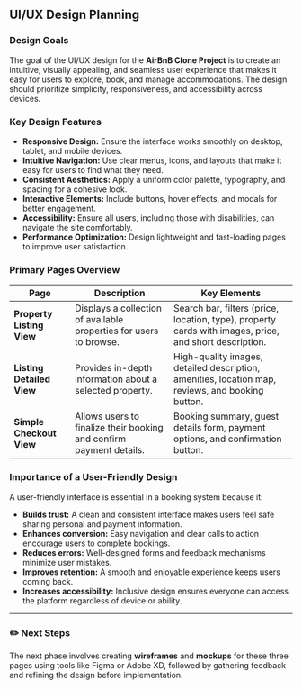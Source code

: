 ##  UI/UX Design Planning

### Design Goals
The goal of the UI/UX design for the **AirBnB Clone Project** is to create an intuitive, visually appealing, and seamless user experience that makes it easy for users to explore, book, and manage accommodations. The design should prioritize simplicity, responsiveness, and accessibility across devices.

### Key Design Features
- **Responsive Design:** Ensure the interface works smoothly on desktop, tablet, and mobile devices.  
- **Intuitive Navigation:** Use clear menus, icons, and layouts that make it easy for users to find what they need.  
- **Consistent Aesthetics:** Apply a uniform color palette, typography, and spacing for a cohesive look.  
- **Interactive Elements:** Include buttons, hover effects, and modals for better engagement.  
- **Accessibility:** Ensure all users, including those with disabilities, can navigate the site comfortably.  
- **Performance Optimization:** Design lightweight and fast-loading pages to improve user satisfaction.  

### Primary Pages Overview

| **Page** | **Description** | **Key Elements** |
|-----------|-----------------|------------------|
| **Property Listing View** | Displays a collection of available properties for users to browse. | Search bar, filters (price, location, type), property cards with images, price, and short description. |
| **Listing Detailed View** | Provides in-depth information about a selected property. | High-quality images, detailed description, amenities, location map, reviews, and booking button. |
| **Simple Checkout View** | Allows users to finalize their booking and confirm payment details. | Booking summary, guest details form, payment options, and confirmation button. |

### Importance of a User-Friendly Design
A user-friendly interface is essential in a booking system because it:
- **Builds trust:** A clean and consistent interface makes users feel safe sharing personal and payment information.  
- **Enhances conversion:** Easy navigation and clear calls to action encourage users to complete bookings.  
- **Reduces errors:** Well-designed forms and feedback mechanisms minimize user mistakes.  
- **Improves retention:** A smooth and enjoyable experience keeps users coming back.  
- **Increases accessibility:** Inclusive design ensures everyone can access the platform regardless of device or ability.

---

### ✏️ Next Steps
The next phase involves creating **wireframes** and **mockups** for these three pages using tools like Figma or Adobe XD, followed by gathering feedback and refining the design before implementation.

